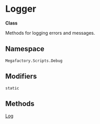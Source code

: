 # Logger
**Class**

Methods for logging errors and messages.

## Namespace
`Megafactory.Scripts.Debug`

## Modifiers
`static`

## Methods
[Log](Log.md)
